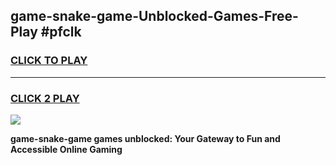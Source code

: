 
## game-snake-game-Unblocked-Games-Free-Play #pfclk
<h3>
<a href="https://us.freeplayer.one?title=game-snake-game&ref=9M">CLICK TO PLAY</a></h3>
<hr>

<h3>
<a href="https://us.freeplayer.one?title=game-snake-game&ref=9M">CLICK 2 PLAY</a>
  
</h3>

<a href="https://us.freeplayer.one?title=game-snake-game&ref=9M"><img src="https://clearcache.store/games.png"></a>


**game-snake-game games unblocked: Your Gateway to Fun and Accessible Online Gaming**
